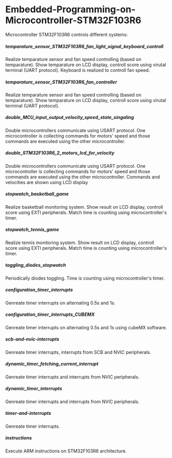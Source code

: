 # Embedded-Programming-on-Microcontroller-STM32F103R6

Microcontroller STM32F103R6 controls different systems:

##### temparature_sensor_STM32F103R6_fan_light_signal_keyboard_controll
Realize temparature sensor and fan speed controlling (based on temparature). Show temparature on LCD display, controll score using virutal terminal (UART protocol). Keyboard is realized to controll fan speed.

##### temparature_sensor_STM32F103R6_fan_controller
Realize temparature sensor and fan speed controlling (based on temparature). Show temparature on LCD display, controll score using virutal terminal (UART protocol).

##### double_MCU_input_output_velocity_speed_state_singaling
Double microcontrollers communicate using USART protocol. One microcontroller is collecting commands for motors' speed and those commands are executed using the other microcontroller.

##### double_STM32F103R6_2_motors_lcd_for_velocity
Double microcontrollers communicate using USART protocol. One microcontroller is collecting commands for motors' speed and those commands are executed using the other microcontroller. Commands and velocities are shown using LCD display

##### stopwatch_basketball_game
Realize basketball monitoring system. Show result on LCD display, controll score using EXTI peripherals. Match time is counting using microcontroller's timer.

##### stopwatch_tennis_game
Realize tennis monitoring system. Show result on LCD display, controll score using EXTI peripherals. Match time is counting using microcontroller's timer.

##### toggling_diodes_stopwatch
Periodically diodes toggling. Time is counting using microcontroller's timer.

##### configuration_timer_interrupts
Genreate timer interrupts on alternating 0.5s and 1s.

##### configuration_timer_interrupts_CUBEMX
Genreate timer interrupts on alternating 0.5s and 1s using cubeMX software.

##### scb-and-nvic-interrupts
Genreate timer interrupts, interrupts from SCB and NVIC peripherals.

##### dynamic_timer_fetching_current_interrupt
Genreate timer interrupts and interrupts from NVIC peripherals.
 
##### dynamic_timer_interrupts
Genreate timer interrupts and interrupts from NVIC peripherals.

##### timer-and-interrupts
Genreate timer interrupts.

##### instructions
Execute ARM instructions on STM32F103R6 architecture.
